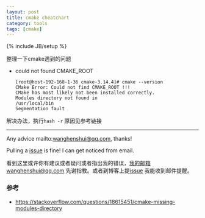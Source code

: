 ```yaml
---
layout: post
title: cmake cheatchart
category: tools
tags: [cmake]
---
```

{% include JB/setup %}

整理一下cmake遇到的问题

- could not found CMAKE_ROOT

  ```shell
  [root@host-192-168-1-36 cmake-3.14.4]# cmake --version
  CMake Error: Could not find CMAKE_ROOT !!!
  CMake has most likely not been installed correctly.
  Modules directory not found in
  /usr/local/bin
  Segmentation fault
  ```

  

解决办法，执行`hash -r` 原因见参考链接



---

Any advice mailto:wanghenshui@qq.com, thanks! 

Pulling a [issue](https://github.com/wanghenshui/wanghenshui.github.io/issues/new) is fine! I can get noticed from email.

看到这里或许你有建议或者疑问或者指出我的错误，我的邮箱wanghenshui@qq.com 先谢指教。或者到博客上提[issue](https://github.com/wanghenshui/wanghenshui.github.io/issues/new) 我能收到邮件提醒。

### 参考

- <https://stackoverflow.com/questions/18615451/cmake-missing-modules-directory>







